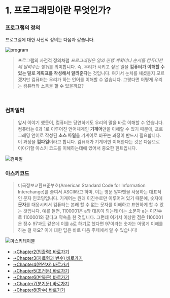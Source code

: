 # 1. 프로그래밍이란 무엇인가?

### 프로그램의 정의
프로그램에 대한 사전적 정의는 다음과 같습니다.
<br>

![program](https://user-images.githubusercontent.com/119858743/211153354-ca90afc0-44e0-4cc0-ac2d-887d2d645445.PNG)

> 프로그램의 사전적 정의처럼 *프로그래밍은 일의 진행 계획이나 순서를 컴퓨터한테 알려주는 행위*를 의미합니다. 즉, 우리가 시키고 싶은 일을 **컴퓨터가 이해할 수 있는 말로 계획표를 작성해서 알려준다**는 것입니다. 여기서 눈치를 채셨을지 모르겠지만 컴퓨터는 우리가 하는 언어를 이해할 수 없습니다. 그렇다면 어떻게 우리는 컴퓨터와 소통을 할 수 있을까요?

<br>

### 컴파일러
> 앞서 이야기 했듯이, 컴퓨터는 당연하게도 우리의 말을 바로 이해할 수 없습니다. 컴퓨터는 0과 1로 이루어진 언어체계인 **기계어**만을 이해할 수 있기 때문에, 프로그래밍 언어로 작성된 **소스 파일**을 기계어로 바꾸는 과정이 반드시 필요합니다. 이 과정을 **컴파일**이라고 합니다. 컴퓨터가 기계어만 이해한다는 것은 다음으로 이야기할 아스키 코드를 이해하는데에 있어서 중요한 힌트입니다.

![컴파일](https://user-images.githubusercontent.com/119858743/211154189-a09b5347-6edd-4d8d-a34c-a099d103638e.PNG)

### 아스키코드

> 미국정보교환표준부호(American Standard Code for Information Interchange)를 줄여서 ASCII라고 하며, 이는 영문 알파벳을 사용하는 대표적인 문자 인코딩입니다. 기계어는 원래 이진수로만 이루어져 있기 때문에, 숫자에 **문자**를 대응시켜서 컴퓨터는 본래 할 수 없는 문자를 이해하고 표현하게 할 수 았는 것입니다. 예를 들면, 1100001은 a와 대응이 되는데 이는 소문자 a는 이진수로 1100001와 같다고 약속을 한 것입니다. 그런데 여기서 이상한 점은 1100001은 정수 97과도 같은데 이를 a로 하기로 했다면 97이라는 숫자는 어떻게 이해를 하는 걸 까요? 이에 대한 답은 바로 다음 주제에서 알 수 있습니다!

![아스키테이블](https://user-images.githubusercontent.com/119858743/211155048-e96810fc-fbeb-4a18-8f44-9e106bdc07ad.png)

* [➝Chapter2(입출력) 바로가기](/MATLAB/ProgrammingBackGround2.md)
* [➝Chapter3(자료형과 변수) 바로가기](/MATLAB/ProgrammingBackGround3.md)
* [➝Chapter4(연산자) 바로가기](/MATLAB/ProgrammingBackGround4.md)
* [➝Chapter5(조건문) 바로가기](/MATLAB/ProgrammingBackGround5.md)
* [➝Chapter6(반복문) 바로가기](/MATLAB/ProgrammingBackGround6.md)
* [➝Chapter7(분기문) 바로가기](/MATLAB/ProgrammingBackGround7.md)
* [➝Chapter8(함수) 바로가기](/MATLAB/ProgrammingBackGround8.md)
